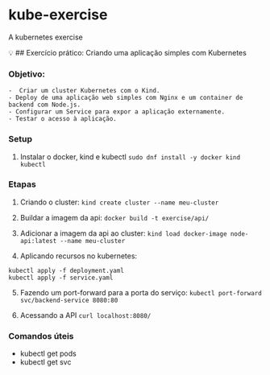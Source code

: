 # kube-exercise
A kubernetes exercise

💡 ## Exercício prático: Criando uma aplicação simples com Kubernetes

### Objetivo:

    -  Criar um cluster Kubernetes com o Kind.
    - Deploy de uma aplicação web simples com Nginx e um container de backend com Node.js.
    - Configurar um Service para expor a aplicação externamente.
    - Testar o acesso à aplicação.

### Setup
1. Instalar o docker, kind e kubectl
`sudo dnf install -y docker kind kubectl`

### Etapas
1. Criando o cluster:
`kind create cluster --name meu-cluster`

2. Buildar a imagem da api:
`docker build -t exercise/api/`

3. Adicionar a imagem da api ao cluster:
`kind load docker-image node-api:latest --name meu-cluster`

4. Aplicando recursos no kubernetes:
```
kubectl apply -f deployment.yaml
kubectl apply -f service.yaml
```

5. Fazendo um port-forward para a porta do serviço:
`kubectl port-forward svc/backend-service 8080:80`

6. Acessando a API
`curl localhost:8080/`

### Comandos úteis
- kubectl get pods
- kubectl get svc

